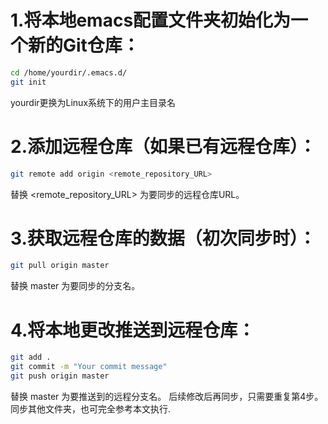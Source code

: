 # 1.将本地emacs配置文件夹初始化为一个新的Git仓库：
```Bash
cd /home/yourdir/.emacs.d/
git init
```
yourdir更换为Linux系统下的用户主目录名
# 2.添加远程仓库（如果已有远程仓库）：
```Bash
git remote add origin <remote_repository_URL>
```
替换 <remote_repository_URL> 为要同步的远程仓库URL。
# 3.获取远程仓库的数据（初次同步时）：
```Bash
git pull origin master
```
替换 master 为要同步的分支名。
# 4.将本地更改推送到远程仓库：
```Bash
git add .
git commit -m "Your commit message"
git push origin master
```
替换 master 为要推送到的远程分支名。
后续修改后再同步，只需要重复第4步。同步其他文件夹，也可完全参考本文执行.